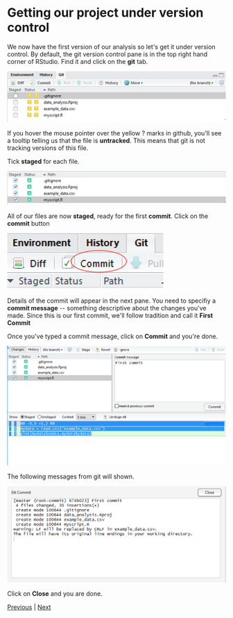 # Getting our project under version control

We now have the first version of our analysis so let's get it under version control. By default, the git version control pane is in the top right hand corner of RStudio. Find it and click on the **git** tab.

![](./assets/git_pane.png)

If you hover the mouse pointer over the yellow ? marks in github, you'll see a tooltip telling us that the file is **untracked**. This means that git is not tracking versions of this file.

Tick **staged** for each file.

![](./assets/git_pane_added.png)

All of our files are now **staged**, ready for the first **commit**. Click on the **commit** button

![](./assets/commit.png)

Details of the commit will appear in the next pane. You need to specifiy a **commit message** -- something descriptive about the changes you've made. Since this is our first commit, we'll follow tradition and call it **First Commit** 

Once you've typed a commit message, click on **Commit** and you're done.

![](./assets/first_commit.png)

The following messages from git will shown.

![](./assets/git_commit_message.png)

Click on **Close** and you are done.  

[Previous](./analysis_start.md) | [Next](./making_change.md)
